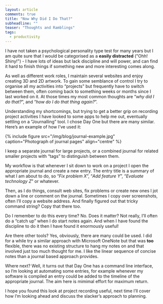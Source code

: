 ```yaml
---
layout: article
comments: true
title: "Now Why Did I Do That?"
subheadline: ""
teaser: "Thoughts and Ramblings"
tags:
  - productivity
---
```


I have not taken a psychological personality type test for many years but I am quite sure that I would be categorised as a 
**easily distracted** ("Ohh! Shiny!") - I have lots of ideas but lack discipline and will power, and can find it hard to 
finish things if something new and more interesting comes along.

As well as different work roles, I maintain several websites and enjoy creating 3D and 2D artwork. To gain some 
semblance of control I try to organise all my activities into “projects" but frequently have to switch between them, 
often coming back to something weeks or months since I last worked on it. At those times my most common thoughts are 
“*why did I do that?*”, and “*how do I do that thing again?*”.

Understanding my shortcomings, but trying to get a better grip on recording project activities I have looked to 
some apps to help me out, eventually settling on a “Journalling” tool. I chose Day One but there are many similar. 
Here’s an example of how I’ve used it:

{% include figure src="/img/blog/journal-example.jpg" caption="Photograph of journal pages" align="centre" %}

I keep a separate journal for large projects, or a combined journal for related smaller projects with “tags” to 
distinguish between them.

My workflow is that whenever I sit down to work on a project I open the appropriate journal and create a new entry. 
The entry title is a summary of what I am about to do, so “*Fix problem X*”, “*Add feature Y*”, 
“*Evaluate technology Z*” or whatever.

Then, as I do things, consult web sites, fix problems or create new ones I jot down a line or comment on the journal. 
Sometimes I copy over screenshots, often I’ll copy a website address. And finally figured out that tricky 
command string? Copy that there too.

Do I remember to do this every time? No. Does it matter? Not really, I’ll often do a “catch up” when I do 
start notes again. And when I have found the discipline to do it then I have found it enormously useful!

Are there other tools? Yes, obviously, there are many could be used. I did for a while try a similar approach 
with Microsoft OneNote but that was <b>too</b> flexible, there was no existing structure to hang my notes 
on and that involved just too much thought for me. I like the linear sequence of concise notes than a 
journal based approach provides.

Where next? Well, it turns out that Day One has a command line interface, so I’m looking at automating 
some entries, for example whenever my software is compiled an entry could be added to the timeline of 
the appropriate journal. The aim here is mimimal effort for maximum return.

I hope you found this look at project recording useful, next time I’ll cover how I’m looking ahead and 
discuss the slacker’s approach to planning.